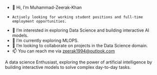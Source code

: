 - 👋 Hi, I’m Muhammad-Zeerak-Khan
-     Actively looking for working student positions and full-time employment opportunities.
- 👀 I’m interested in exploring Data Science and building interactive AI models.
- 🌱 I’m currently exploring MLOPS.
- 💞️ I’m looking to collaborate on projects in the Data Science domain.
- 📫 You can reach me via zeerak1994@outlook.com

A data science Enthusiast, exploring the power of artificial intelligence by building interactive models to solve complex day-to-day tasks.


